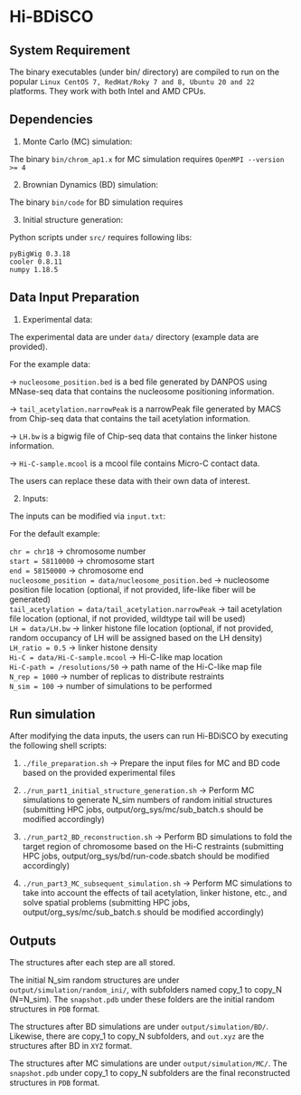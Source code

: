 # Hi-BDiSCO

## System Requirement 

The binary executables (under bin/ directory) are compiled to run on the popular `Linux CentOS 7, RedHat/Roky 7 and 8, Ubuntu 20 and 22` platforms. They work with both Intel and AMD CPUs. 

## Dependencies 

1) Monte Carlo (MC) simulation:

The binary `bin/chrom_ap1.x` for MC simulation requires `OpenMPI --version >= 4`

2) Brownian Dynamics (BD) simulation:

The binary `bin/code` for BD simulation requires 

3) Initial structure generation:

Python scripts under `src/` requires following libs:

```
pyBigWig 0.3.18  
cooler 0.8.11  
numpy 1.18.5  
```

## Data Input Preparation

1) Experimental data:

The experimental data are under `data/` directory (example data are provided).

For the example data:

-> `nucleosome_position.bed` is a bed file generated by DANPOS using MNase-seq data that contains the nucleosome positioning information.

-> `tail_acetylation.narrowPeak` is a narrowPeak file generated by MACS from Chip-seq data that contains the tail acetylation information.

-> `LH.bw` is a bigwig file of Chip-seq data that contains the linker histone information.

-> `Hi-C-sample.mcool` is a mcool file contains Micro-C contact data.

The users can replace these data with their own data of interest.

2) Inputs:

The inputs can be modified via `input.txt`:

For the default example:

`chr = chr18`                                                           -> chromosome number  
`start = 58110000`                                                      -> chromosome start  
`end = 58150000`                                                        -> chromosome end  
`nucleosome_position = data/nucleosome_position.bed`                    -> nucleosome position file location (optional, if not provided, life-like fiber will be generated)  
`tail_acetylation = data/tail_acetylation.narrowPeak`                   -> tail acetylation file location (optional, if not provided, wildtype tail will be used)  
`LH = data/LH.bw`                                                       -> linker histone file location (optional, if not provided, random occupancy of LH will be assigned based on the LH density)  
`LH_ratio = 0.5`                                                        -> linker histone density  
`Hi-C = data/Hi-C-sample.mcool`                                         -> Hi-C-like map location  
`Hi-C-path = /resolutions/50`                                           -> path name of the Hi-C-like map file  
`N_rep = 1000`                                                          -> number of replicas to distribute restraints  
`N_sim = 100`                                                           -> number of simulations to be performed  

## Run simulation 

After modifying the data inputs, the users can run Hi-BDiSCO by executing the following shell scripts:

1) `./file_preparation.sh`                                              -> Prepare the input files for MC and BD code based on the provided experimental files

2) `./run_part1_initial_structure_generation.sh`                        -> Perform MC simulations to generate N_sim numbers of random initial structures (submitting HPC jobs, output/org_sys/mc/sub_batch.s should be modified accordingly)

3) `./run_part2_BD_reconstruction.sh`                                   -> Perform BD simulations to fold the target region of chromosome based on the Hi-C restraints (submitting HPC jobs, output/org_sys/bd/run-code.sbatch should be modified accordingly)

4) `./run_part3_MC_subsequent_simulation.sh`                            -> Perform MC simulations to take into account the effects of tail acetylation, linker histone, etc., and solve spatial problems (submitting HPC jobs, output/org_sys/mc/sub_batch.s should be modified accordingly)


## Outputs

The structures after each step are all stored.

The initial N_sim random structures are under `output/simulation/random_ini/`, with subfolders named copy_1 to copy_N (N=N_sim). The `snapshot.pdb` under these folders are the initial random structures in `PDB` format.

The structures after BD simulations are under `output/simulation/BD/`. Likewise, there are copy_1 to copy_N subfolders, and `out.xyz` are the structures after BD in `XYZ` format.

The structures after MC simulations are under `output/simulation/MC/`. The `snapshot.pdb` under copy_1 to copy_N subfolders are the final reconstructed structures in `PDB` format.

